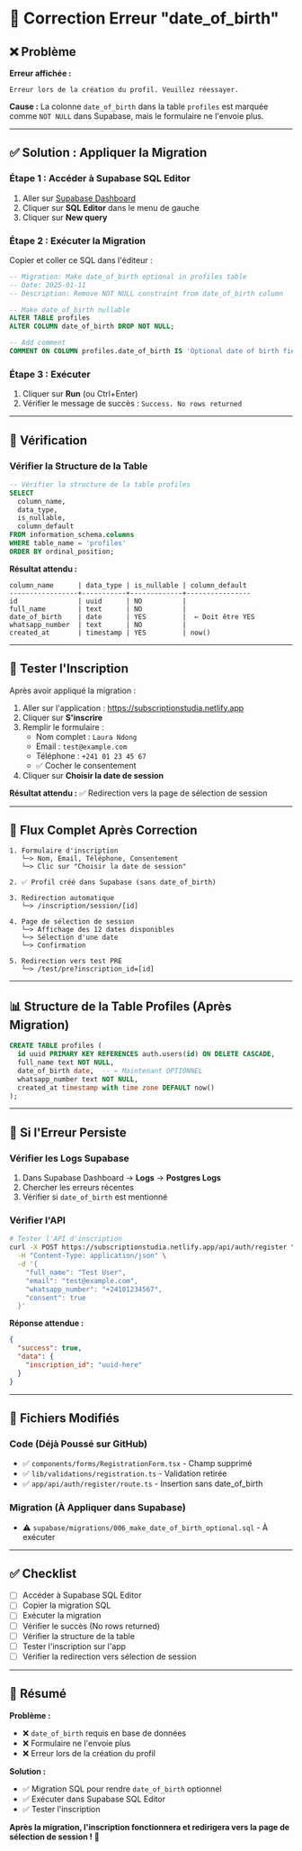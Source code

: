 # 🔧 Correction Erreur "date_of_birth"

## ❌ Problème

**Erreur affichée :**
```
Erreur lors de la création du profil. Veuillez réessayer.
```

**Cause :**
La colonne `date_of_birth` dans la table `profiles` est marquée comme `NOT NULL` dans Supabase, mais le formulaire ne l'envoie plus.

---

## ✅ Solution : Appliquer la Migration

### Étape 1 : Accéder à Supabase SQL Editor

1. Aller sur [Supabase Dashboard](https://supabase.com/dashboard/project/apqpsyugdmvrzaprugvw)
2. Cliquer sur **SQL Editor** dans le menu de gauche
3. Cliquer sur **New query**

### Étape 2 : Exécuter la Migration

Copier et coller ce SQL dans l'éditeur :

```sql
-- Migration: Make date_of_birth optional in profiles table
-- Date: 2025-01-11
-- Description: Remove NOT NULL constraint from date_of_birth column

-- Make date_of_birth nullable
ALTER TABLE profiles 
ALTER COLUMN date_of_birth DROP NOT NULL;

-- Add comment
COMMENT ON COLUMN profiles.date_of_birth IS 'Optional date of birth field';
```

### Étape 3 : Exécuter

1. Cliquer sur **Run** (ou Ctrl+Enter)
2. Vérifier le message de succès : `Success. No rows returned`

---

## 🧪 Vérification

### Vérifier la Structure de la Table

```sql
-- Vérifier la structure de la table profiles
SELECT 
  column_name, 
  data_type, 
  is_nullable,
  column_default
FROM information_schema.columns
WHERE table_name = 'profiles'
ORDER BY ordinal_position;
```

**Résultat attendu :**
```
column_name      | data_type | is_nullable | column_default
-----------------+-----------+-------------+----------------
id               | uuid      | NO          | 
full_name        | text      | NO          | 
date_of_birth    | date      | YES         |  ← Doit être YES
whatsapp_number  | text      | NO          | 
created_at       | timestamp | YES         | now()
```

---

## 📱 Tester l'Inscription

Après avoir appliqué la migration :

1. Aller sur l'application : https://subscriptionstudia.netlify.app
2. Cliquer sur **S'inscrire**
3. Remplir le formulaire :
   - Nom complet : `Laura Ndong`
   - Email : `test@example.com`
   - Téléphone : `+241 01 23 45 67`
   - ✅ Cocher le consentement
4. Cliquer sur **Choisir la date de session**

**Résultat attendu :**
✅ Redirection vers la page de sélection de session

---

## 🔄 Flux Complet Après Correction

```
1. Formulaire d'inscription
   └─> Nom, Email, Téléphone, Consentement
   └─> Clic sur "Choisir la date de session"

2. ✅ Profil créé dans Supabase (sans date_of_birth)

3. Redirection automatique
   └─> /inscription/session/[id]

4. Page de sélection de session
   └─> Affichage des 12 dates disponibles
   └─> Sélection d'une date
   └─> Confirmation

5. Redirection vers test PRE
   └─> /test/pre?inscription_id=[id]
```

---

## 📊 Structure de la Table Profiles (Après Migration)

```sql
CREATE TABLE profiles (
  id uuid PRIMARY KEY REFERENCES auth.users(id) ON DELETE CASCADE,
  full_name text NOT NULL,
  date_of_birth date,  -- ← Maintenant OPTIONNEL
  whatsapp_number text NOT NULL,
  created_at timestamp with time zone DEFAULT now()
);
```

---

## 🚨 Si l'Erreur Persiste

### Vérifier les Logs Supabase

1. Dans Supabase Dashboard → **Logs** → **Postgres Logs**
2. Chercher les erreurs récentes
3. Vérifier si `date_of_birth` est mentionné

### Vérifier l'API

```bash
# Tester l'API d'inscription
curl -X POST https://subscriptionstudia.netlify.app/api/auth/register \
  -H "Content-Type: application/json" \
  -d '{
    "full_name": "Test User",
    "email": "test@example.com",
    "whatsapp_number": "+24101234567",
    "consent": true
  }'
```

**Réponse attendue :**
```json
{
  "success": true,
  "data": {
    "inscription_id": "uuid-here"
  }
}
```

---

## 📝 Fichiers Modifiés

### Code (Déjà Poussé sur GitHub)
- ✅ `components/forms/RegistrationForm.tsx` - Champ supprimé
- ✅ `lib/validations/registration.ts` - Validation retirée
- ✅ `app/api/auth/register/route.ts` - Insertion sans date_of_birth

### Migration (À Appliquer dans Supabase)
- ⚠️ `supabase/migrations/006_make_date_of_birth_optional.sql` - À exécuter

---

## ✅ Checklist

- [ ] Accéder à Supabase SQL Editor
- [ ] Copier la migration SQL
- [ ] Exécuter la migration
- [ ] Vérifier le succès (No rows returned)
- [ ] Vérifier la structure de la table
- [ ] Tester l'inscription sur l'app
- [ ] Vérifier la redirection vers sélection de session

---

## 🎯 Résumé

**Problème :**
- ❌ `date_of_birth` requis en base de données
- ❌ Formulaire ne l'envoie plus
- ❌ Erreur lors de la création du profil

**Solution :**
- ✅ Migration SQL pour rendre `date_of_birth` optionnel
- ✅ Exécuter dans Supabase SQL Editor
- ✅ Tester l'inscription

**Après la migration, l'inscription fonctionnera et redirigera vers la page de sélection de session ! 🎉**
